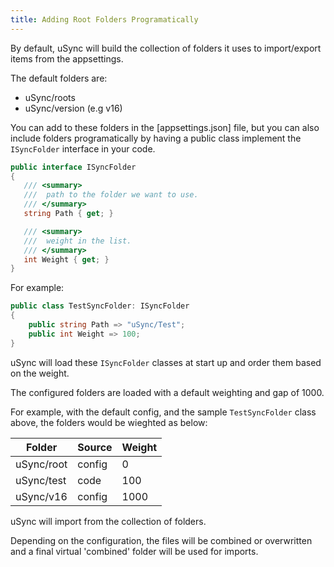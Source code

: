 ```yaml
---
title: Adding Root Folders Programatically
---
```


By default, uSync will build the collection of folders it uses to import/export items from the appsettings.

The default folders are:

- uSync/roots
- uSync/version (e.g v16)

You can add to these folders in the [appsettings.json] file, but you can also include folders programatically by having a public class implement the `ISyncFolder` interface in your code.

```cs
public interface ISyncFolder
{
   /// <summary>
   ///  path to the folder we want to use.
   /// </summary>
   string Path { get; }

   /// <summary>
   ///  weight in the list.
   /// </summary>
   int Weight { get; }
}
```

For example:

```cs
public class TestSyncFolder: ISyncFolder
{
    public string Path => "uSync/Test";
    public int Weight => 100;
}
```

uSync will load these `ISyncFolder` classes at start up and order them based on the weight.

The configured folders are loaded with a default weighting and gap of 1000.

For example, with the default config, and the sample `TestSyncFolder` class above, the folders would be wieghted as below:

| Folder     | Source | Weight |
| ---------- | ------ | ------ |
| uSync/root | config | 0      |
| uSync/test | code   | 100    |
| uSync/v16  | config | 1000   |

uSync will import from the collection of folders.

Depending on the configuration, the files will be combined or overwritten and a final virtual 'combined' folder will be used for imports.
